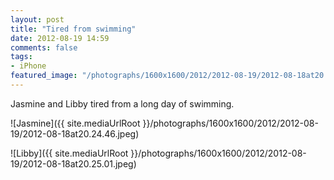 ```yaml
---
layout: post
title: "Tired from swimming"
date: 2012-08-19 14:59
comments: false
tags: 
- iPhone 
featured_image: "/photographs/1600x1600/2012/2012-08-19/2012-08-18at20.24.46.jpeg"
---
```

Jasmine and Libby tired from a long day of swimming.

![Jasmine]({{ site.mediaUrlRoot }}/photographs/1600x1600/2012/2012-08-19/2012-08-18at20.24.46.jpeg)


![Libby]({{ site.mediaUrlRoot }}/photographs/1600x1600/2012/2012-08-19/2012-08-18at20.25.01.jpeg)

